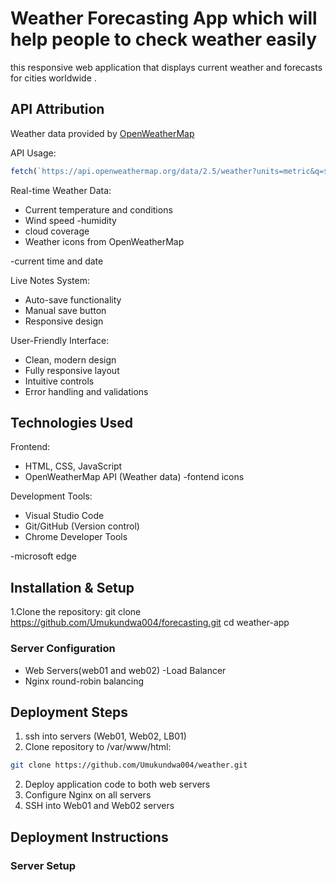 # Weather Forecasting App which will help people to check weather easily


this responsive web application  that displays current weather and forecasts for cities worldwide .
## API Attribution
Weather data provided by [OpenWeatherMap](https://openweathermap.org/api)

API Usage:
```javascript
fetch(`https://api.openweathermap.org/data/2.5/weather?units=metric&q=${city}&appid=YOUR_API_KEY`)
```

Real-time Weather Data:

  - Current temperature and conditions
  - Wind speed
  -humidity
  - cloud coverage
  - Weather icons from OpenWeatherMap
  
  -current time and date

Live Notes System:
  - Auto-save functionality
  - Manual save button
  - Responsive design

User-Friendly Interface:
  - Clean, modern design
  - Fully responsive layout
  - Intuitive controls
  - Error handling and validations

## Technologies Used

Frontend:
  - HTML, CSS, JavaScript
  - OpenWeatherMap API (Weather data)
  -fontend icons

Development Tools:
  - Visual Studio Code
  - Git/GitHub (Version control)
  - Chrome Developer Tools

  -microsoft edge

## Installation & Setup

1.Clone the repository:
   git clone https://github.com/Umukundwa004/forecasting.git
   cd weather-app


### Server Configuration
- Web Servers(web01 and web02)
-Load Balancer
- Nginx round-robin balancing

## Deployment Steps

1. ssh into servers (Web01, Web02, LB01)
2. Clone repository to /var/www/html:
```bash
git clone https://github.com/Umukundwa004/weather.git
```
2. Deploy application code to both web servers
3. Configure Nginx on all servers
1. SSH into Web01 and Web02 servers
## Deployment Instructions

### Server Setup

